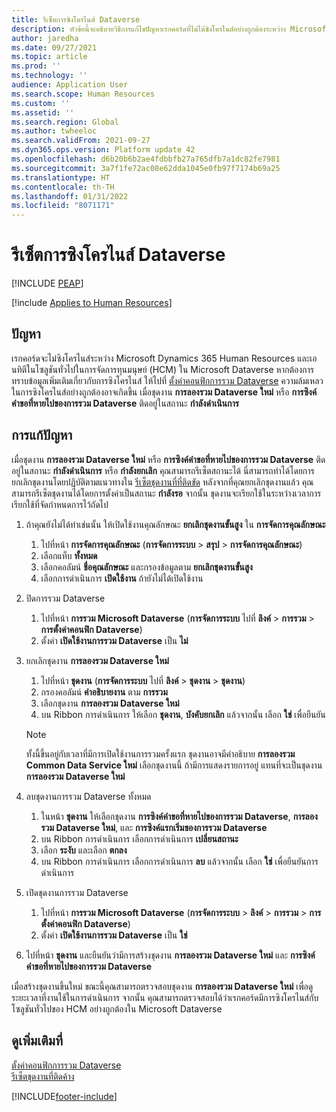 ```yaml
---
title: รีเซ็ตการซิงโครไนส์ Dataverse
description: หัวข้อนี้จะอธิบายวิธีการแก้ไขปัญหาเรกคอร์ดที่ไม่ได้ซิงโครไนส์อย่างถูกต้องระหว่าง Microsoft Dynamics 365 Human Resources และโซลูชันทั่วไปในการจัดการทุนมนุษย์ (HCM) ใน Microsoft Dataverse
author: jaredha
ms.date: 09/27/2021
ms.topic: article
ms.prod: ''
ms.technology: ''
audience: Application User
ms.search.scope: Human Resources
ms.custom: ''
ms.assetid: ''
ms.search.region: Global
ms.author: twheeloc
ms.search.validFrom: 2021-09-27
ms.dyn365.ops.version: Platform update 42
ms.openlocfilehash: d6b20b6b2ae4fdbbfb27a765dfb7a1dc82fe7981
ms.sourcegitcommit: 3a7f1fe72ac08e62dda1045e0fb97f7174b69a25
ms.translationtype: HT
ms.contentlocale: th-TH
ms.lasthandoff: 01/31/2022
ms.locfileid: "8071171"
---
```

# <a name="reset-dataverse-synchronization"></a>รีเซ็ตการซิงโครไนส์ Dataverse


[!INCLUDE [PEAP](../includes/peap-2.md)]

[!include [Applies to Human Resources](../includes/applies-to-hr.md)]

## <a name="issue"></a>ปัญหา

เรกคอร์ดจะไม่ซิงโครไนส์ระหว่าง Microsoft Dynamics 365 Human Resources และเอนทิตีในโซลูชันทั่วไปในการจัดการทุนมนุษย์ (HCM) ใน Microsoft Dataverse หากต้องการทราบข้อมูลเพิ่มเติมเกี่ยวกับการซิงโครไนส์ ให้ไปที่ [ตั้งค่าคอนฟิกการรวม Dataverse](hr-admin-integration-common-data-service.md) ความล้มเหลวในการซิงโครไนส์อย่างถูกต้องอาจเกิดขึ้น เมื่อชุดงาน **การลองรวม Dataverse ใหม่** หรือ **การซิงค์คำขอที่หายไปของการรวม Dataverse** ติดอยู่ในสถานะ **กำลังดำเนินการ**

## <a name="resolution"></a>การแก้ปัญหา

เมื่อชุดงาน **การลองรวม Dataverse ใหม่** หรือ **การซิงค์คำขอที่หายไปของการรวม Dataverse** ติดอยู่ในสถานะ **กำลังดำเนินการ** หรือ **กำลังยกเลิก** คุณสามารถรีเซ็ตสถานะได้ นี่สามารถทำได้โดยการยกเลิกชุดงานโดยปฏิบัติตามแนวทางใน [รีเซ็ตชุดงานที่ที่ติดขัด](hr-admin-troubleshooting-batch-execution.md) หลังจากที่คุณยกเลิกชุดงานแล้ว คุณสามารถรีเซ็ตชุดงานได้โดยการตั้งค่าเป็นสถานะ **กำลังรอ** จากนั้น ชุดงานจะเรียกใช้ในระหว่างเวลาการเรียกใช้ที่จัดกำหนดการไว้ถัดไป

1. ถ้าคุณยังไม่ได้ทำเช่นนั้น ให้เปิดใช้งานคุณลักษณะ **ยกเลิกชุดงานขั้นสูง** ใน **การจัดการคุณลักษณะ**
   1. ไปที่หน้า **การจัดการคุณลักษณะ** (**การจัดการระบบ** > **สรุป** > **การจัดการคุณลักษณะ**)
   2. เลือกแท็บ **ทั้งหมด**
   3. เลือกคอลัมน์ **ชื่อคุณลักษณะ** และกรองข้อมูลตาม **ยกเลิกชุดงานขั้นสูง**
   4. เลือกการดำเนินการ **เปิดใช้งาน** ถ้ายังไม่ได้เปิดใช้งาน

2. ปิดการรวม Dataverse
   1. ไปที่หน้า **การรวม Microsoft Dataverse** (**การจัดการระบบ** ไปที่ **ลิงค์** > **การรวม** > **การตั้งค่าคอนฟิก Dataverse**)
   2. ตั้งค่า **เปิดใช้งานการรวม Dataverse** เป็น **ไม่**

3. ยกเลิกชุดงาน **การลองรวม Dataverse ใหม่**
   1. ไปที่หน้า **ชุดงาน** (**การจัดการระบบ** ไปที่ **ลิงค์** > **ชุดงาน** > **ชุดงาน**)
   2. กรองคอลัมน์ **คำอธิบายงาน** ตาม **การรวม**
   3. เลือกชุดงาน **การลองรวม Dataverse ใหม่**
   4. บน Ribbon การดำเนินการ ให้เลือก **ชุดงาน**, **บังคับยกเลิก** แล้วจากนั้น เลือก **ใช่** เพื่อยืนยัน

   > [!NOTE]
   > ทั้งนี้ขึ้นอยู่กับเวลาที่มีการเปิดใช้งานการรวมครั้งแรก ชุดงานอาจมีคำอธิบาย **การลองรวม Common Data Service ใหม่** เลือกชุดงานนี้ ถ้ามีการแสดงรายการอยู่ แทนที่จะเป็นชุดงาน **การลองรวม Dataverse ใหม่**

4. ลบชุดงานการรวม Dataverse ทั้งหมด
   1. ในหน้า **ชุดงาน** ให้เลือกชุดงาน **การซิงค์คำขอที่หายไปของการรวม Dataverse**, **การลองรวม Dataverse ใหม่**, และ **การซิงค์แรกเริ่มของการรวม Dataverse**
   2. บน Ribbon การดำเนินการ เลือกการดำเนินการ **เปลี่ยนสถานะ** 
   3. เลือก **ระงับ** และเลือก **ตกลง**
   4. บน Ribbon การดำเนินการ เลือกการดำเนินการ **ลบ** แล้วจากนั้น เลือก **ใช่** เพื่อยืนยันการดำเนินการ

5. เปิดชุดงานการรวม Dataverse
   1. ไปที่หน้า **การรวม Microsoft Dataverse** (**การจัดการระบบ** > **ลิงค์** > **การรวม** > **การตั้งค่าคอนฟิก Dataverse**)
   2. ตั้งค่า **เปิดใช้งานการรวม Dataverse** เป็น **ใช่**

6. ไปที่หน้า **ชุดงาน** และยืนยันว่ามีการสร้างชุดงาน **การลองรวม Dataverse ใหม่** และ **การซิงค์คำขอที่หายไปของการรวม Dataverse**

เมื่อสร้างชุดงานขึ้นใหม่ ขณะนี้คุณสามารถตรวจสอบชุดงาน **การลองรวม Dataverse ใหม่** เพื่อดูระยะเวลาที่งานใช้ในการดำเนินการ จากนั้น คุณสามารถตรวจสอบได้ว่าเรกคอร์ดมีการซิงโครไนส์กับโซลูชันทั่วไปของ HCM อย่างถูกต้องใน Microsoft Dataverse

## <a name="see-also"></a>ดูเพิ่มเติมที่

[ตั้งค่าคอนฟิกการรวม Dataverse](hr-admin-integration-common-data-service.md)<br>
[รีเซ็ตชุดงานที่ติดค้าง](hr-admin-troubleshooting-batch-execution.md)


[!INCLUDE[footer-include](../includes/footer-banner.md)]
